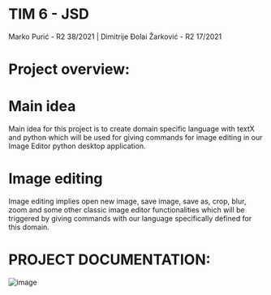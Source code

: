 # TIM 6 - JSD
Marko Purić - R2 38/2021 |
Dimitrije Đolai Žarković - R2 17/2021
# Project overview:
# Main idea
Main idea for this project is to create domain specific language with textX and python which will be used for giving commands for     image editing in our Image Editor python desktop application.
# Image editing
Image editing implies open new image, save image, save as, crop, blur, zoom and some other classic image editor functionalities which will be triggered by giving commands with our language specifically defined for this domain.
# PROJECT DOCUMENTATION:
![image](https://user-images.githubusercontent.com/18674783/144838472-2645c8f6-3715-4dcd-ab25-866041f041a2.png)

